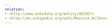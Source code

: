 ```yaml
---
relation:
- <http://www.wikidata.org/entity/Q62857>
- <http://en.wikipedia.org/wiki/Maurice_Wilkes>
---
```

